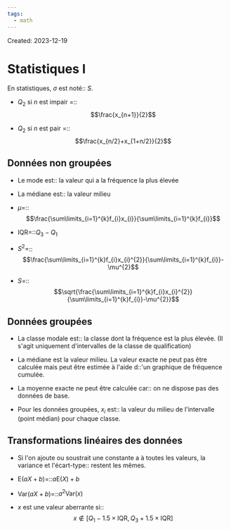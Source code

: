 ```yaml
---
tags:
  - math
---
```

Created: 2023-12-19

# Statistiques I
En statistiques, $\sigma$ est noté:: $S$.
<!--SR:!2024-01-26,16,242-->

- $Q_{2}$ si $n$ est impair =:: $$\frac{x_{n+1}}{2}$$
<!--SR:!2024-01-17,7,210-->
- $Q_{2}$ si $n$ est pair =::$$\frac{x_{n/2}+x_{1+n/2}}{2}$$
<!--SR:!2024-01-19,7,210-->

## Données non groupées
- Le mode est:: la valeur qui a la fréquence la plus élevée
<!--SR:!2024-01-27,17,242-->
- La médiane est:: la valeur milieu
<!--SR:!2024-01-24,14,242-->
- $\mu=$::$$\frac{\sum\limits_{i=1}^{k}f_{i}x_{i}}{\sum\limits_{i=1}^{k}f_{i}}$$
<!--SR:!2024-01-20,8,202-->
- $\text{IQR}=$::$Q_{3}-Q_{1}$
<!--SR:!2024-01-25,14,242-->
- $S^{2}=$::$$\frac{\sum\limits_{i=1}^{k}f_{i}x_{i}^{2}}{\sum\limits_{i=1}^{k}f_{i}}-\mu^{2}$$
<!--SR:!2024-01-18,8,202-->
- $S=$::$$\sqrt{\frac{\sum\limits_{i=1}^{k}f_{i}x_{i}^{2}}{\sum\limits_{i=1}^{k}f_{i}}-\mu^{2}}$$
<!--SR:!2024-01-18,9,222-->

## Données groupées
- La classe modale est:: la classe dont la fréquence est la plus élevée. (Il s'agit uniquement d'intervalles de la classe de qualification)
<!--SR:!2024-01-16,6,202-->
- La médiane est la valeur milieu. La valeur exacte ne peut pas être calculée mais peut être estimée à l'aide d::'un graphique de fréquence cumulée.
<!--SR:!2024-01-17,4,202-->
- La moyenne exacte ne peut être calculée car:: on ne dispose pas des données de base.
<!--SR:!2024-01-20,11,242-->
- Pour les données groupées, $x_{i}$ est:: la valeur du milieu de l'intervalle (point médian) pour chaque classe.
<!--SR:!2024-01-19,10,222-->

## Transformations linéaires des données
- Si l'on ajoute ou soustrait une constante a à toutes les valeurs, la variance et l'écart-type:: restent les mêmes.
<!--SR:!2024-02-05,21,242-->
- $\text{E}(aX+b)=$::$a\text{E}(X)+b$
<!--SR:!2024-01-19,7,202-->
- $\text{Var}(aX+b)=$::$a^{2}\text{Var}(x)$
<!--SR:!2024-01-17,9,208-->
- $x$ est une valeur aberrante si:: $$x\notin [Q_{1}-1.5\times\text{IQR},\,Q_{3}+1.5\times\text{IQR}]$$
<!--SR:!2024-01-20,14,248-->

